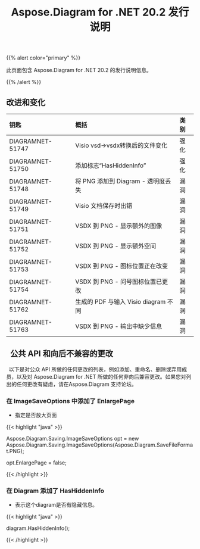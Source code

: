 ﻿---
title: Aspose.Diagram for .NET 20.2 发行说明
type: docs
weight: 60
url: /zh/net/aspose-diagram-for-net-20-2-release-notes/
---
{{% alert color="primary" %}} 

此页面包含 Aspose.Diagram for .NET 20.2 的发行说明信息。

{{% /alert %}} 
## **改进和变化**

|**钥匙**|**概括**|**类别**|
|:- |:- |:- |
|DIAGRAMNET-51747|Visio vsd->vsdx转换后的文件变化|强化|
|DIAGRAMNET-51750|添加标志“HasHiddenInfo”|强化|
|DIAGRAMNET-51748|将 PNG 添加到 Diagram - 透明度丢失|漏洞|
|DIAGRAMNET-51749|Visio 文档保存时出错|漏洞|
|DIAGRAMNET-51751|VSDX 到 PNG - 显示额外的图像|漏洞|
|DIAGRAMNET-51752|VSDX 到 PNG - 显示额外空间|漏洞|
|DIAGRAMNET-51753|VSDX 到 PNG - 图标位置正在改变|漏洞|
|DIAGRAMNET-51754|VSDX 到 PNG - 问号图标位置已更改|漏洞|
|DIAGRAMNET-51762|生成的 PDF 与输入 Visio diagram 不同|漏洞|
|DIAGRAMNET-51763|VSDX 到 PNG - 输出中缺少信息|漏洞|
## ` `**公共 API 和向后不兼容的更改**
` `以下是对公众 API 所做的任何更改的列表，例如添加、重命名、删除或弃用成员，以及对 Aspose.Diagram for .NET 所做的任何非向后兼容更改。如果您对列出的任何更改有疑虑，请在Aspose.Diagram 支持论坛。
### **在 ImageSaveOptions 中添加了 EnlargePage**
- 指定是否放大页面

{{< highlight "java" >}}

 Aspose.Diagram.Saving.ImageSaveOptions opt = new Aspose.Diagram.Saving.ImageSaveOptions(Aspose.Diagram.SaveFileFormat.PNG);

opt.EnlargePage = false;

{{< /highlight >}}
### **在 Diagram 添加了 HasHiddenInfo**
- 表示这个diagram是否有隐藏信息。



{{< highlight "java" >}}

 diagram.HasHiddenInfo();

{{< /highlight >}}




